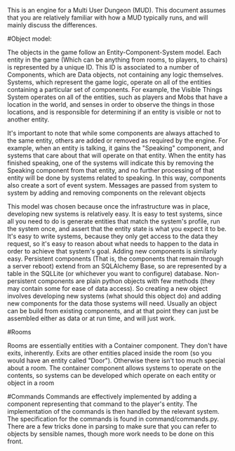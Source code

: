 This is an engine for a Multi User Dungeon (MUD). This document assumes that you are relatively familiar with how a MUD typically runs, and will mainly discuss the differences.

#Object model:

The objects in the game follow an Entity-Component-System model. Each entity in the game (Which can be anything from rooms, to players, to chairs) is represented by a unique ID. This ID is associated to a number of Components, which are Data objects, not containing any logic themselves. Systems, which represent the game logic, operate on all of the entities containing a particular set of components. For example, the Visible Things System operates on all of the entities, such as players and Mobs that have a location in the world, and senses in order to observe the things in those locations, and is responsible for determining if an entity is visible or not to another entity.

It's important to note that while some components are always attached to the same entity, others are added or removed as required by the engine. For example, when an entity is talking, it gains the "Speaking" component, and systems that care about that will operate on that entity. When the entity has finished speaking, one of the systems will indicate this by removing the Speaking component from that entity, and no further processing of that entity will be done by systems related to speaking. In this way, components also create a sort of event system. Messages are passed from system to system by adding and removing components on the relevant objects

This model was chosen because once the infrastructure was in place, developing new systems is relatively easy. It is easy to test systems, since all you need to do is generate entities that match the system's profile, run the system once, and assert that the entity state is what you expect it to be. It's easy to write systems, because they only get access to the data they request, so it's easy to reason about what needs to happen to the data in order to achieve that system's goal. Adding new components is similarly easy. Persistent components (That is, the components that remain through a server reboot) extend from an SQLAlchemy Base, so are represented by a table in the SQLLite (or whichever you want to configure) database. Non-persistent components are plain python objects with few methods (they may contain some for ease of data access). So creating a new object involves developing new systems (what should this object do) and adding new components for the data those systems will need. Usually an object can be build from existing components, and at that point they can just be assembled either as data or at run time, and will just work.

#Rooms

Rooms are essentially entities with a Container component. They don't have exits, inherently. Exits are other entities placed inside the room (so you would have an entity called "Door"). Otherwise there isn't too much special about a room. The container component allows systems to operate on the contents, so systems can be developed which operate on each entity or object in a room

#Commands
Commands are effectively implemented by adding a component representing that command to the player's entity. The implementation of the commands is then handled by the relevant system. The specification for the commands is found in command/commands.py. There are a few tricks done in parsing to make sure that you can refer to objects by sensible names, though more work needs to be done on this front.